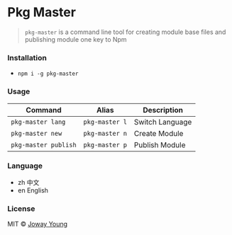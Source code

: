 # Pkg Master

> `pkg-master` is a command line tool for creating module base files and publishing module one key to Npm

### Installation

- `npm i -g pkg-master`

### Usage

Command | Alias | Description
-- | -- | --
`pkg-master lang` | `pkg-master l` | Switch Language
`pkg-master new` | `pkg-master n` | Create Module
`pkg-master publish` | `pkg-master p` | Publish Module

### Language

- zh 中文
- en English

### License

MIT © [Joway Young](https://github.com/JowayYoung)